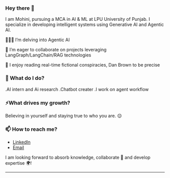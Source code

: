 ### Hey there 👋
I am Mohini, pursuing a MCA in AI & ML at LPU  University of Punjab. I specialize in developing intelligent systems using Generative AI and Agentic AI.

👩🏻‍💻 I’m delving into Agentic AI

👯 I’m eager to collaborate on projects leveraging LangGraph/LangChain/RAG technologies

📖 I enjoy reading real-time fictional conspiracies, Dan Brown to be precise

### 🌱 What do I do?

.AI intern and Ai research
.Chatbot creater 
.I work on agent workflow

### ⚡What drives my growth?

Believing in yourself and staying true to who you are. 😌

### 📫 How to reach me?
- [LinkedIn]([https://www.linkedin.com/in/sakshi-karande/](https://www.linkedin.com/in/mohini-more-061b44281)) 
- [Email](moremohini2210@gmail.com)

I am looking forward to absorb knowledge, collaborate 🤝 and develop expertise 🌍!

***

